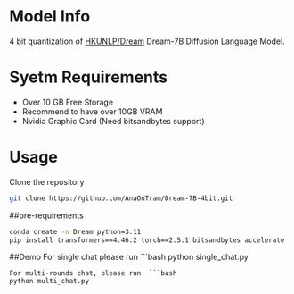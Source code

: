 # Model Info
4 bit quantization of [HKUNLP/Dream](https://github.com/HKUNLP/Dream) Dream-7B Diffusion Language Model.
# Syetm Requirements
- Over 10 GB Free Storage
- Recommend to have over 10GB VRAM
- Nvidia Graphic Card (Need bitsandbytes support)
# Usage
Clone the repository 
```bash
git clone https://github.com/AnaOnTram/Dream-7B-4bit.git
```

##pre-requirements
```bash
conda create -n Dream python=3.11
pip install transformers==4.46.2 torch==2.5.1 bitsandbytes accelerate
```

##Demo
For single chat please run ```bash
python single_chat.py
```
For multi-rounds chat, please run  ```bash
python multi_chat.py
```
